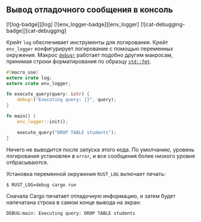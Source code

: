 ## Вывод отладочного сообщения в консоль

[![log-badge]][log] [![env_logger-badge]][env_logger] [![cat-debugging-badge]][cat-debugging]

Крейт `log` обеспечивает инструменты для логирования. Крейт `env_logger` конфигурирует
логирование с помощью переменных окружения. Макрос [`debug!`] работает подобно другим
макросам, принимая строки форматирования по образцу [`std::fmt`].

```rust
#[macro_use]
extern crate log;
extern crate env_logger;

fn execute_query(query: &str) {
    debug!("Executing query: {}", query);
}

fn main() {
    env_logger::init();

    execute_query("DROP TABLE students");
}
```

Ничего не выводится после запуска этого кода. По умолчанию, уровень логирования установлен
в `error`, и все сообщения более низкого уровня отбрасываются.

Установка переменной окружения `RUST_LOG` включает печать:

```
$ RUST_LOG=debug cargo run
```

Сначала Cargo печатает отладочную информацию, и затем будет напечатана строка в самом конце вывода на экран:

```
DEBUG:main: Executing query: DROP TABLE students
```

[`debug!`]: https://docs.rs/log/*/log/macro.debug.html
[`std::fmt`]: https://doc.rust-lang.org/std/fmt/
